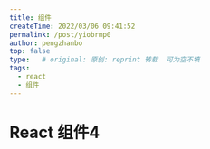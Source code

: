```yaml
---
title: 组件
createTime: 2022/03/06 09:41:52
permalink: /post/yiobrmp0
author: pengzhanbo
top: false
type:   # original: 原创: reprint 转载  可为空不填
tags: 
  - react
  - 组件
---
```



# React 组件4
